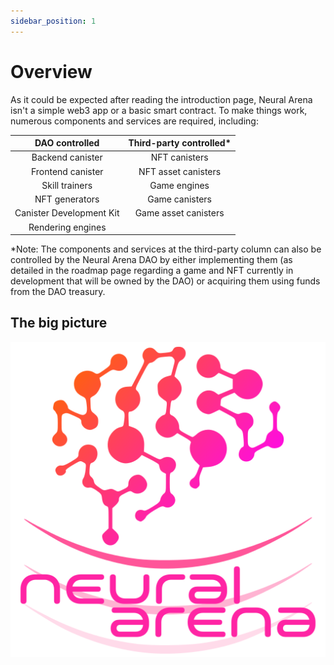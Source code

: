 ```yaml
---
sidebar_position: 1
---
```


# Overview

As it could be expected after reading the introduction page, Neural Arena isn't a simple web3 app or a basic smart contract. To make things work, numerous components and services are required, including:

|DAO controlled|Third-party controlled*|
|:--:|:--:|
|Backend canister|NFT canisters|
|Frontend canister|NFT asset canisters|
|Skill trainers|Game engines|
|NFT generators|Game canisters|
|Canister Development Kit|Game asset canisters|
|Rendering engines| |

*Note: The components and services at the third-party column can also be controlled by the Neural Arena DAO by either implementing them (as detailed in the roadmap page regarding a game and NFT currently in development that will be owned by the DAO) or acquiring them using funds from the DAO treasury.

## The big picture

![Logo](./img/logo-vert.svg)

